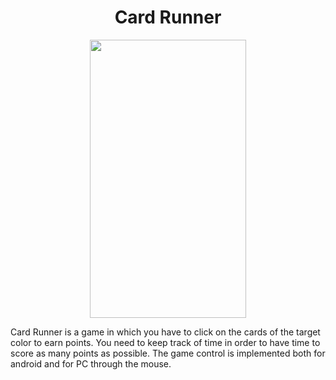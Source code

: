 <h1 align="center">Card Runner</h1>
<div align="center"><img src="https://play-static.unity.com/20220204/p/images/6e28eacb-3c3c-4cc1-a077-b569a6a1fb0a_Screenshot_20220204_081214.png" align="center" height="445" width="250"/></div>
<p> 
Card Runner is a game in which you have to click on the cards of the target color to earn points. You need to keep track of time in order to have time to score as many points as possible. The game control is implemented both for android and for PC through the mouse.
